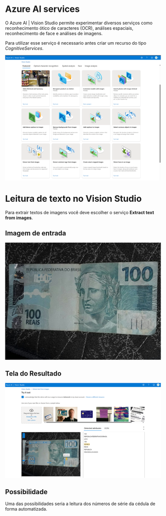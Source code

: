 #  Azure AI services
O Azure AI | Vision Studio permite experimentar diversos serviços como reconhecimento ótico de caracteres (OCR), análises espaciais, reconhecimento de face e análises de imagens.

Para utilizar esse serviço é necessario antes criar um recurso do tipo *CognitiveServices*.

![Tela Vision Studio](/VisionStudio.png)

# Leitura de texto no Vision Studio
Para extrair textos de imagens você deve escolher o serviço **Extract text from images**.

## Imagem de entrada
![Imagem 100 reais](/inputs/img_100.jpg)

## Tela do Resultado
![Resultado](/output/Resultado.png)

## Possibilidade
Uma das possibilidades seria a leitura dos números de série da cédula de forma automatizada.
